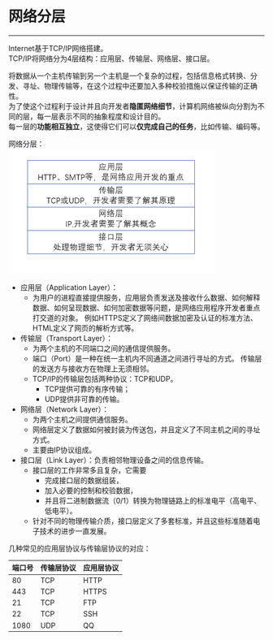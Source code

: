 # 网络分层

---

Internet基于TCP/IP网络搭建。  
TCP/IP将网络分为4层结构：应用层、传输层、网络层、接口层。

将数据从一个主机传输到另一个主机是一个复杂的过程，包括信息格式转换、分发、寻址、物理传输等，在这个过程中还要加入多种校验措施以保证传输的正确性。  
为了使这个过程利于设计并且向开发者**隐匿网络细节**，计算机网络被纵向分割为不同的层，每一层表示不同的抽象程度和设计目的。  
每一层的**功能相互独立**，这使得它们可以**仅完成自己的任务**，比如传输、编码等。

网络分层：  
![](/assets/网络分层.png)

* 应用层（Application Layer）：
  * 为用户的进程直接提供服务，应用层负责发送及接收什么数据、如何解释数据、如何呈现数据、如何加密数据等问题，是网络应用程序开发者重点打交道的对象。
    例如HTTPS定义了网络间数据加密及认证的标准方法、HTML定义了网页的解析方式等。
* 传输层（Transport Layer）：
  * 为两个主机的不同端口之间的通信提供服务。
  * 端口（Port）是一种在统一主机内不同通道之间进行寻址的方式。
    传输层的发送方与接收方在物理上无须相邻。
  * TCP/IP的传输层包括两种协议：TCP和UDP。
    * TCP提供可靠的有序传输；
    * UDP提供非可靠的传输。
* 网络层（Network Layer）：
  * 为两个主机之间提供通信服务。
  * 网络层定义了数据如何被封装为传送包，并且定义了不同主机之间的寻址方式。
  * 主要由IP协议组成。
* 接口层（Link Layer）：负责相邻物理设备之间的信息传输。
  * 接口层的工作非常多且复杂，它需要
    * 完成接口层的数据组装，
    * 加入必要的控制和校验数据，
    * 并且将二进制数据流（0/1）转换为物理链路上的标准电平（高电平、低电平）。
  * 针对不同的物理传输介质，接口层定义了多套标准，并且这些标准随着电子技术的进步一直发展。

几种常见的应用层协议与传输层协议的对应：

| 端口号 | 传输层协议 | 应用层协议 |
| --- | --- | --- |
| 80 | TCP | HTTP |
| 443 | TCP | HTTPS |
| 21 | TCP | FTP |
| 22 | TCP | SSH |
| 1080 | UDP | QQ |



